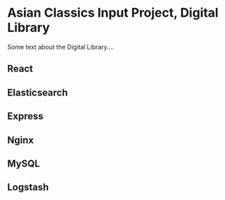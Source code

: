 # Asian Classics Input Project, Digital Library

Some text about the Digital Library....

## React

## Elasticsearch

## Express

## Nginx

## MySQL

## Logstash
